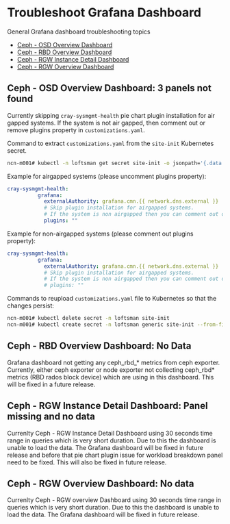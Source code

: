 # Troubleshoot Grafana Dashboard

General Grafana dashboard troubleshooting topics
  - [Ceph - OSD Overview Dashboard](#ceph-osd-overview-dashboard)
  - [Ceph - RBD Overview Dashboard](#ceph-rbd-overview-dashboard)
  - [Ceph - RGW Instance Detail Dashboard](#ceph-rgw-instance-detail-dashboard)
  - [Ceph - RGW Overview Dashboard](#ceph-rgw-overview-dashboard)

<a name="ceph-osd-overview-dashboard"></a>
## Ceph - OSD Overview Dashboard: 3 panels not found

Currently skipping `cray-sysmgmt-health` pie chart plugin installation for air gapped systems. If the system is not air gapped, then comment out or remove plugins property in `customizations.yaml`.

Command to extract `customizations.yaml` from the `site-init` Kubernetes secret.

```bash
ncn-m001# kubectl -n loftsman get secret site-init -o jsonpath='{.data.customizations\.yaml}' | base64 -d - > customizations.yaml
```

Example for airgapped systems (please uncomment plugins property):

```yaml
cray-sysmgmt-health:
          grafana:
            externalAuthority: grafana.cmn.{{ network.dns.external }}
            # Skip plugin installation for airgapped systems.
            # If the system is non airgapped then you can comment out or remove plugins property.
            plugins: ""
```

Example for non-airgapped systems (please comment out plugins property):

```yaml
cray-sysmgmt-health:
          grafana:
            externalAuthority: grafana.cmn.{{ network.dns.external }}
            # Skip plugin installation for airgapped systems.
            # If the system is non airgapped then you can comment out or remove plugins property.
            # plugins: ""
```

Commands to reupload `customizations.yaml` file to Kubernetes so that the changes persist:

```bash
ncn-m001# kubectl delete secret -n loftsman site-init 
ncn-m001# kubectl create secret -n loftsman generic site-init --from-file=customizations.yaml
```


<a name="ceph-rbd-overview-dashboard"></a>
## Ceph - RBD Overview Dashboard: No Data 

Grafana dashboard not getting any ceph_rbd_* metrics from ceph exporter.
Currently, either ceph exporter or node exporter not collecting ceph_rbd* metrics (RBD rados block device) which are using in this dashboard. This will be fixed in a future release.


<a name="ceph-rgw-instance-detail-dashboard"></a>
## Ceph - RGW Instance Detail Dashboard: Panel missing and no data

Currenlty Ceph - RGW Instance Detail Dashboard using 30 seconds time range in queries which is very short duration. Due to this the dashboard is unable to load the data. 
The Grafana dashboard will be fixed in future release and before that pie chart plugin issue for workload breakdown panel need to be fixed. This will also be fixed in future release.


<a name="ceph-rgw-overview-dashboard"></a>
## Ceph - RGW Overview Dashboard: No data

Currenlty Ceph - RGW overview Dashboard using 30 seconds time range in queries which is very short duration. Due to this the dashboard is unable to load the data. 
The Grafana dashboard will be fixed in future release.

